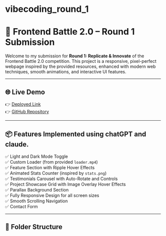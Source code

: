 # vibecoding_round_1<br>
# 🚀 Frontend Battle 2.0 – Round 1 Submission

Welcome to my submission for **Round 1: Replicate & Innovate** of the Frontend Battle 2.0 competition. This project is a responsive, pixel-perfect webpage inspired by the provided resources, enhanced with modern web techniques, smooth animations, and interactive UI features.

---

## 🌐 Live Demo

👉 [Deployed Link](https://your-live-url.netlify.app)  
👉 [GitHub Repository](https://github.com/yourusername/frontend-battle-submission)

---

## 📦 Features Implemented using chatGPT and claude.

✅ Light and Dark Mode Toggle  
✅ Custom Loader (from provided `loader.mp4`)  
✅ Feature Section with Ripple Hover Effects  
✅ Animated Stats Counter (inspired by `stats.png`)  
✅ Testimonials Carousel with Auto-Rotate and Controls  
✅ Project Showcase Grid with Image Overlay Hover Effects  
✅ Parallax Background Section  
✅ Fully Responsive Design for all screen sizes  
✅ Smooth Scrolling Navigation  
✅ Contact Form  

---

## 📁 Folder Structure

